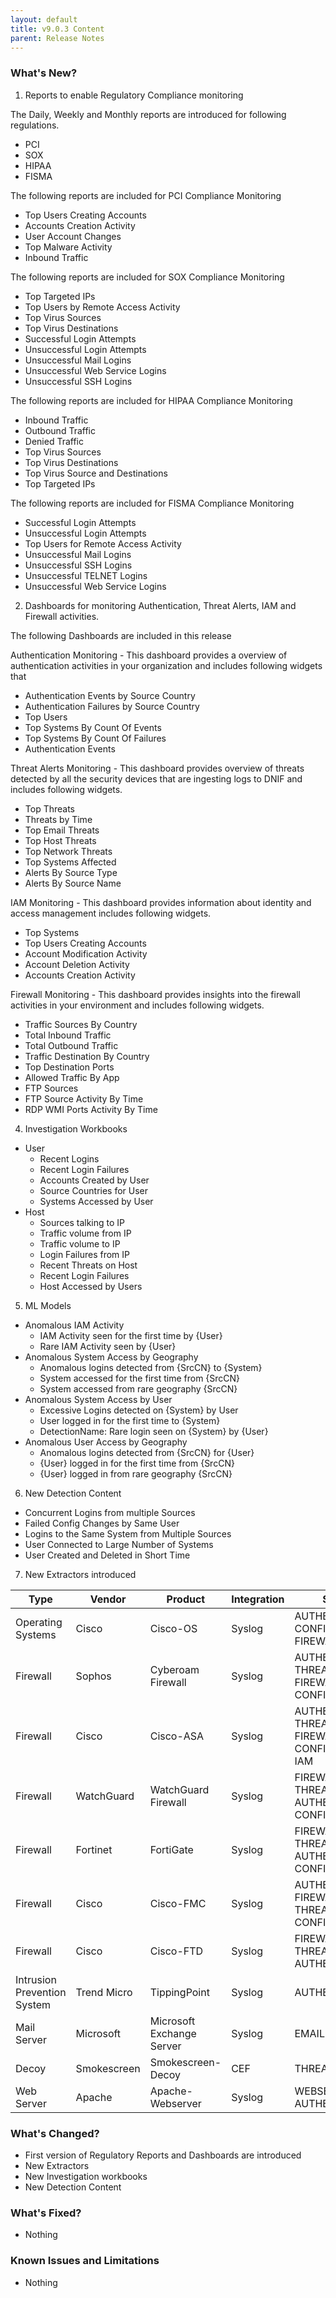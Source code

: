 ```yaml
---
layout: default
title: v9.0.3 Content
parent: Release Notes
---
```


### What's New?
1. Reports to enable Regulatory Compliance monitoring  

The Daily, Weekly and Monthly reports are introduced for following regulations.
- PCI
- SOX
- HIPAA
- FISMA 

The following reports are included for PCI Compliance Monitoring
- Top Users Creating Accounts
- Accounts Creation Activity
- User Account Changes
- Top Malware Activity 
- Inbound Traffic
 
The following reports are included for SOX Compliance Monitoring
- Top Targeted IPs
- Top Users by Remote Access Activity
- Top Virus Sources
- Top Virus Destinations
- Successful Login Attempts
- Unsuccessful Login Attempts
- Unsuccessful Mail Logins
- Unsuccessful Web Service Logins
- Unsuccessful SSH Logins
 
The following reports are included for HIPAA Compliance Monitoring
- Inbound Traffic
- Outbound Traffic
- Denied Traffic
- Top Virus Sources
- Top Virus Destinations
- Top Virus Source and Destinations
- Top Targeted IPs
 
The following reports are included for FISMA Compliance Monitoring
- Successful Login Attempts
- Unsuccessful Login Attempts
- Top Users for Remote Access Activity
- Unsuccessful Mail Logins
- Unsuccessful SSH Logins
- Unsuccessful TELNET Logins
 - Unsuccessful Web Service Logins

2. Dashboards for monitoring Authentication, Threat Alerts, IAM and Firewall activities.

The following Dashboards are included in this release

Authentication Monitoring - This dashboard provides a overview of authentication activities in your organization and includes following widgets that
- Authentication Events by Source Country
- Authentication Failures by Source Country
- Top Users
- Top Systems By Count Of Events
- Top Systems By Count Of Failures
- Authentication Events
 
Threat Alerts Monitoring - This dashboard provides overview of threats detected by all the security devices that are ingesting logs to DNIF and includes following widgets.
- Top Threats
- Threats by Time
- Top Email Threats 
- Top Host Threats
- Top Network Threats
- Top Systems Affected
- Alerts By Source Type
- Alerts By Source Name
 
IAM Monitoring - This dashboard provides information about identity and access management includes following widgets.
- Top Systems
- Top Users Creating Accounts
- Account Modification Activity
- Account Deletion Activity
- Accounts Creation Activity
 
Firewall Monitoring - This dashboard provides insights into the firewall activities in your environment and includes following widgets.
- Traffic Sources By Country
- Total Inbound Traffic
- Total Outbound Traffic
- Traffic Destination By Country
- Top Destination Ports
- Allowed Traffic By App
- FTP Sources
- FTP Source Activity By Time
- RDP WMI Ports Activity By Time

4. Investigation Workbooks
- User
  - Recent Logins
  - Recent Login Failures
  - Accounts Created by User
  - Source Countries for User
  - Systems Accessed by User
- Host
  - Sources talking to IP
  - Traffic volume from IP
  - Traffic volume to IP
  - Login Failures from IP
  - Recent Threats on Host
  - Recent Login Failures
  - Host Accessed by Users

5. ML Models

- Anomalous IAM Activity
  - IAM Activity seen for the first time by {User}
  - Rare IAM Activity seen by {User}
- Anomalous System Access by Geography
  - Anomalous logins detected from {SrcCN} to {System}
  - System accessed for the first time from {SrcCN}
  - System accessed from rare geography {SrcCN}
- Anomalous System Access by User
  - Excessive Logins detected on {System} by User
  - User logged in for the first time to {System} 
  - DetectionName: Rare login seen on {System} by {User}
- Anomalous User Access by Geography
  - Anomalous logins detected from {SrcCN} for {User}
  - {User} logged in for the first time from {SrcCN}
  - {User} logged in from rare geography {SrcCN}

6. New Detection Content

- Concurrent Logins from multiple Sources
- Failed Config Changes by Same User
- Logins to the Same System from Multiple Sources
- User Connected to Large Number of Systems
- User Created and Deleted in Short Time

7. New Extractors introduced
  
| Type                        | Vendor      | Product                   | Integration | Stream                                               |
| --------------------------- | ----------- | ------------------------- | ----------- | ---------------------------------------------------- |
| Operating Systems           | Cisco       | Cisco-OS                  | Syslog      | AUTHENTICATION, CONFIGURATION, FIREWALL, IAM         |
| Firewall                    | Sophos      | Cyberoam Firewall         | Syslog      | AUTHENTICATION, THREAT, FIREWALL, IAM, CONFIGURATION |
| Firewall                    | Cisco       | Cisco-ASA                 | Syslog      | AUTHENTICATION, THREAT, FIREWALL, CONFIGURATION, IAM |
| Firewall                    | WatchGuard  | WatchGuard Firewall       | Syslog      | FIREWALL, THREAT, AUTHENTICATION, CONFIGURATION      |
| Firewall                    | Fortinet    | FortiGate                 | Syslog      | FIREWALL, THREAT, AUTHENTICATION, CONFIGURATION      |
| Firewall                    | Cisco       | Cisco-FMC                 | Syslog      | AUTHENTICATION, FIREWALL, THREAT, CONFIGURATION      |
| Firewall                    | Cisco       | Cisco-FTD                 | Syslog      | FIREWALL, THREAT, AUTHENTICATION                     |
| Intrusion Prevention System | Trend Micro | TippingPoint              | Syslog      | AUTHENTICATION                                       |
| Mail Server                 | Microsoft   | Microsoft Exchange Server | Syslog      | EMAIL-GATEWAY                                        |
| Decoy                       | Smokescreen | Smokescreen-Decoy         | CEF         | THREAT                                               |
| Web Server                  | Apache      | Apache-Webserver          | Syslog      | WEBSERVER, AUTHENTICATION                            |


### What's Changed?
- First version of Regulatory Reports and Dashboards are introduced
- New Extractors 
- New Investigation workbooks
- New Detection Content

### What's Fixed?
- Nothing

### Known Issues and Limitations
- Nothing
